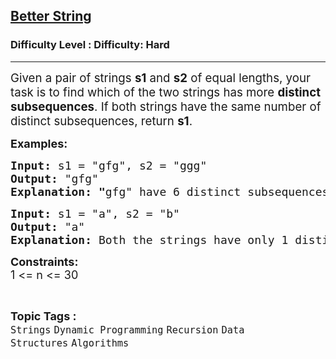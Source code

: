 <h2><a href="https://www.geeksforgeeks.org/problems/better-string/1?page=2&category=Strings&status=unsolved&sortBy=submissions">Better String</a></h2><h3>Difficulty Level : Difficulty: Hard</h3><hr><div class="problems_problem_content__Xm_eO"><p><span style="font-size: 14pt;">Given a pair of strings <strong>s1</strong> and <strong>s2</strong> of equal lengths, your task is to find which of the two strings has more <strong>distinct subsequences</strong>. If both strings have the same number of distinct subsequences, return <strong>s1</strong>.</span></p>
<p><span style="font-size: 18px;"><strong>Examples:</strong></span></p>
<pre><span style="font-size: 18px;"><strong>Input: </strong>s1 = "gfg", s2 = "ggg"
<strong>Output:</strong> "gfg"
<strong>Explanation: "</strong>gfg" have 6 distinct subsequences whereas "ggg" have 3 distinct subsequences. 
</span></pre>
<pre><span style="font-size: 18px;"><strong>Input:</strong> s1 = "a", s2 = "b"
<strong>Output:</strong> "a"
<strong>Explanation: </strong>Both the strings have only 1 distinct subsequence.</span></pre>
<p><span style="font-size: 18px;"><strong>Constraints:</strong><br>1 &lt;= n &lt;= 30</span></p></div><br><p><span style=font-size:18px><strong>Topic Tags : </strong><br><code>Strings</code>&nbsp;<code>Dynamic Programming</code>&nbsp;<code>Recursion</code>&nbsp;<code>Data Structures</code>&nbsp;<code>Algorithms</code>&nbsp;